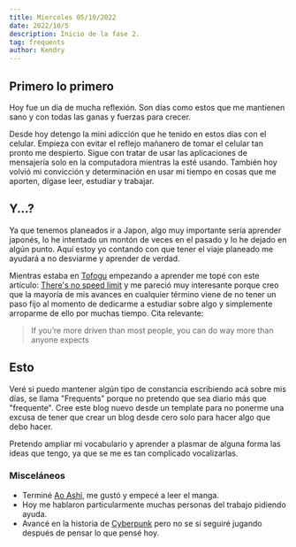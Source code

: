 ```yaml
---
title: Miercoles 05/10/2022
date: 2022/10/5
description: Inicio de la fase 2.
tag: frequents
author: Kendry
---
```


## Primero lo primero

Hoy fue un día de mucha reflexión. Son días como estos que me mantienen 
sano y con todas las ganas y fuerzas para crecer.

Desde hoy detengo la mini adicción que he tenido en estos días con el celular.
Empieza con evitar el reflejo mañanero de tomar el celular tan pronto me despierto.
Sigue con tratar de usar las aplicaciones de mensajería solo en la computadora
mientras la esté usando. También hoy volvió mi convicción y determinación en usar mi
tiempo en cosas que me aporten, dígase leer, estudiar y trabajar.

## Y...?

Ya que tenemos planeados ir a Japon, algo muy importante sería aprender japonés, lo
he intentado un montón de veces en el pasado y lo he dejado en algún punto. Aquí estoy
yo contando con que tener el viaje planeado me ayudará a no desviarme y aprender de
verdad.

Mientras estaba en [Tofogu](https://www.tofugu.com/learn-japanese/) empezando a aprender 
me topé con este artículo: [There's no speed limit](https://sive.rs/kimo) y me pareció muy 
interesante porque creo que la mayoría de mis avances en cualquier término viene de no tener
un paso fijo al momento de dedicarme a estudiar sobre algo y simplemente arroparme de ello
por muchas tiempo. Cita relevante:

> If you’re more driven than most people, you can do way more than anyone expects

## Esto

Veré si puedo mantener algún tipo de constancia escribiendo acá sobre mis días, se llama
"Frequents" porque no pretendo que sea diario más que "frequente". Cree este blog nuevo
desde un template para no ponerme una excusa de tener que crear un blog desde cero solo
para hacer algo que debo hacer.

Pretendo ampliar mi vocabulario y aprender a plasmar de alguna forma las ideas que tengo,
ya que se me es tan complicado vocalizarlas.

### Misceláneos

- Terminé [Ao Ashi](https://myanimelist.net/anime/49052/Ao_Ashi), me gustó y empecé a leer el manga.
- Hoy me hablaron particularmente muchas personas del trabajo pidiendo ayuda.
- Avancé en la historia de [Cyberpunk](https://en.wikipedia.org/wiki/Cyberpunk_2077) pero
no se si seguiré jugando después de pensar lo que pensé hoy.